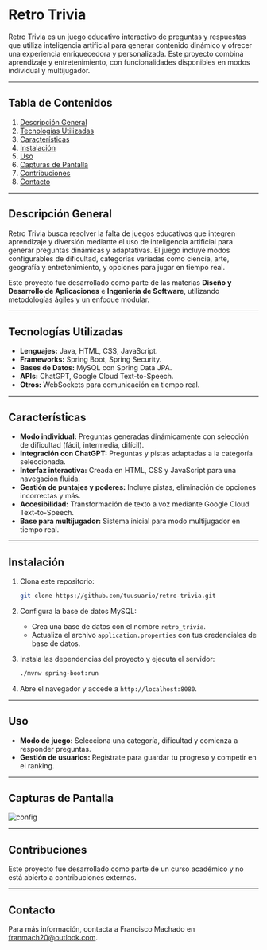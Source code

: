 # Retro Trivia

Retro Trivia es un juego educativo interactivo de preguntas y respuestas que utiliza inteligencia artificial para generar contenido dinámico y ofrecer una experiencia enriquecedora y personalizada. Este proyecto combina aprendizaje y entretenimiento, con funcionalidades disponibles en modos individual y multijugador.

---

## Tabla de Contenidos
1. [Descripción General](#descripción-general)
2. [Tecnologías Utilizadas](#tecnologías-utilizadas)
3. [Características](#características)
4. [Instalación](#instalación)
5. [Uso](#uso)
6. [Capturas de Pantalla](#capturas-de-pantalla)
7. [Contribuciones](#contribuciones)
8. [Contacto](#contacto)

---

## Descripción General
Retro Trivia busca resolver la falta de juegos educativos que integren aprendizaje y diversión mediante el uso de inteligencia artificial para generar preguntas dinámicas y adaptativas. El juego incluye modos configurables de dificultad, categorías variadas como ciencia, arte, geografía y entretenimiento, y opciones para jugar en tiempo real.

Este proyecto fue desarrollado como parte de las materias **Diseño y Desarrollo de Aplicaciones** e **Ingeniería de Software**, utilizando metodologías ágiles y un enfoque modular.

---

## Tecnologías Utilizadas
- **Lenguajes:** Java, HTML, CSS, JavaScript.
- **Frameworks:** Spring Boot, Spring Security.
- **Bases de Datos:** MySQL con Spring Data JPA.
- **APIs:** ChatGPT, Google Cloud Text-to-Speech.
- **Otros:** WebSockets para comunicación en tiempo real.

---

## Características
- **Modo individual:** Preguntas generadas dinámicamente con selección de dificultad (fácil, intermedia, difícil).
- **Integración con ChatGPT:** Preguntas y pistas adaptadas a la categoría seleccionada.
- **Interfaz interactiva:** Creada en HTML, CSS y JavaScript para una navegación fluida.
- **Gestión de puntajes y poderes:** Incluye pistas, eliminación de opciones incorrectas y más.
- **Accesibilidad:** Transformación de texto a voz mediante Google Cloud Text-to-Speech.
- **Base para multijugador:** Sistema inicial para modo multijugador en tiempo real.

---

## Instalación
1. Clona este repositorio:
   ```bash
   git clone https://github.com/tuusuario/retro-trivia.git
   ```
2. Configura la base de datos MySQL:
   - Crea una base de datos con el nombre `retro_trivia`.
   - Actualiza el archivo `application.properties` con tus credenciales de base de datos.

3. Instala las dependencias del proyecto y ejecuta el servidor:
   ```bash
   ./mvnw spring-boot:run
   ```

4. Abre el navegador y accede a `http://localhost:8080`.

---

## Uso
- **Modo de juego:** Selecciona una categoría, dificultad y comienza a responder preguntas.
- **Gestión de usuarios:** Regístrate para guardar tu progreso y competir en el ranking.

---

## Capturas de Pantalla
![config](https://github.com/user-attachments/assets/3e6c069a-98d7-4e82-8fe6-4aa97658151b)

---

## Contribuciones
Este proyecto fue desarrollado como parte de un curso académico y no está abierto a contribuciones externas.

---

## Contacto
Para más información, contacta a Francisco Machado en [franmach20@outlook.com](mailto:franmach20@outlook.com).
